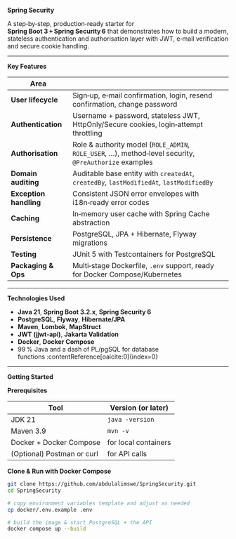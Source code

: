**Spring Security**

A step‑by‑step, production‑ready starter for **Spring Boot 3 + Spring Security 6** that demonstrates how to build a modern, stateless authentication and authorisation layer with JWT, e‑mail verification and secure cookie handling.  

---

**Key Features**

| Area |  |
|------|------------------|
| **User lifecycle** | Sign‑up, e‑mail confirmation, login, resend confirmation, change password |
| **Authentication** | Username + password, stateless JWT, HttpOnly/Secure cookies, login‑attempt throttling |
| **Authorisation** | Role & authority model (`ROLE_ADMIN`, `ROLE_USER`, …), method‑level security, `@PreAuthorize` examples |
| **Domain auditing** | Auditable base entity with `createdAt`, `createdBy`, `lastModifiedAt`, `lastModifiedBy` |
| **Exception handling** | Consistent JSON error envelopes with i18n‑ready error codes |
| **Caching** | In‑memory user cache with Spring Cache abstraction |
| **Persistence** | PostgreSQL, JPA + Hibernate, Flyway migrations |
| **Testing** | JUnit 5 with Testcontainers for PostgreSQL |
| **Packaging & Ops** | Multi‑stage Dockerfile, `.env` support, ready for Docker Compose/Kubernetes |

---

**Technologies Used**

* **Java 21**, **Spring Boot 3.2.x**, **Spring Security 6**  
* **PostgreSQL**, **Flyway**, **Hibernate/JPA**  
* **Maven**, **Lombok**, **MapStruct**  
* **JWT (jjwt‑api)**, **Jakarta Validation**  
* **Docker**, **Docker Compose**  
* 99 % Java and a dash of PL/pgSQL for database functions :contentReference[oaicite:0]{index=0}

---

**Getting Started**

**Prerequisites**

| Tool | Version (or later) |
|------|--------------------|
| JDK 21 | `java ‑version` |
| Maven 3.9 | `mvn ‑v` |
| Docker + Docker Compose | for local containers |
| (Optional) Postman or curl | for API calls |

**Clone & Run with Docker Compose**

```bash
git clone https://github.com/abdulalimswe/SpringSecurity.git
cd SpringSecurity

# copy environment variables template and adjust as needed
cp docker/.env.example .env

# build the image & start PostgreSQL + the API
docker compose up --build

